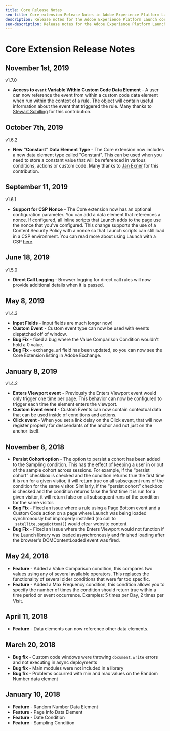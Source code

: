 ```yaml
---
title: Core Release Notes
seo-title: Core extension Release Notes in Adobe Experience Platform Launch
description: Release notes for the Adobe Experience Platform Launch core extension
seo-description: Release notes for the Adobe Experience Platform Launch core extension
---
```


# Core Extension Release Notes

## November 1st, 2019

v1.7.0

* **Access to `event` Variable Within Custom Code Data Element** - A user can now reference the event from within a custom code data element when run within the context of a rule. The object will contain useful information about the event that triggered the rule. Many thanks to [Stewart Schilling](https://twitter.com/sdi_stewart) for this contribution.

## October 7th, 2019

v1.6.2

* **New "Constant" Data Element Type** - The Core extension now includes a new data element type called "Constant".  This can be used when you need to store a constant value that will be referenced in various conditions, actions or custom code. Many thanks to [Jan Exner](https://twitter.com/jexner) for this contribution.

## September 11, 2019

v1.6.1

* **Support for CSP Nonce** - The Core extension now has an optional configuration parameter. You can add a data element that references a nonce. If configured, all inline scripts that Launch adds to the page use the nonce that you've configured. This change supports the use of a Content Security Policy with a nonce so that Launch scripts can still load in a CSP environment.  You can read more about using Launch with a CSP [here](https://docs.adobe.com/content/help/en/launch/using/reference/client-side-info/content-security-policy-csp.html).

## June 18, 2019

v1.5.0

* **Direct Call Logging** - Browser logging for direct call rules will now provide additional details when it is passed.

## May 8, 2019

v1.4.3

* **Input Fields** - Input fields are much longer now!
* **Custom Event** - Custom event type can now be used with events dispatched off of window.
* **Bug Fix** - fixed a bug where the Value Comparison Condition wouldn't hold a 0 value.
* **Bug Fix** - exchange\_url field has been updated, so you can now see the Core Extension listing in Adobe Exchange.

## January 8, 2019

v1.4.2

* **Enters Viewport event** - Previously the Enters Viewport event would only trigger one time per page. This behavior can now be configured to trigger each time the element enters the viewport.
* **Custom Event event** - Custom Events can now contain contextual data that can be used inside of conditions and actions.
* **Click event** - When you set a link delay on the Click event, that will now register properly for descendants of the anchor and not just on the anchor itself.

## November 8, 2018

* **Persist Cohort option** - The option to persist a cohort has been added to the Sampling condition. This has the effect of keeping a user in or out of the sample cohort across sessions. For example, if the “persist cohort” checkbox is checked and the condition returns true the first time it is run for a given visitor, it will return true on all subsequent runs of the condition for the same visitor. Similarly, if the “persist cohort” checkbox is checked and the condition returns false the first time it is run for a given visitor, it will return false on all subsequent runs of the condition for the same visitor.
* **Bug Fix** - Fixed an issue where a rule using a Page Bottom event and a Custom Code action on a page where Launch was being loaded synchronously but improperly installed (no call to `_satellite.pageBottom()`) would clear website content.
* **Bug Fix** - Fixed an issue where the Enters Viewport would not function if the Launch library was loaded asynchronously and finished loading after the browser's DOMContentLoaded event was fired.

## May 24, 2018

* **Feature** - Added a Value Comparison condition, this compares two values using any of several available operators. This replaces the functionality of several older conditions that were far too specific.
* **Feature** - Added a Max Frequency condition, this condition allows you to specify the number of times the condition should return true within a time period or event occurrence. Examples: 5 times per Day, 2 times per Visit.

## April 11, 2018

* **Feature** - Data elements can now reference other data elements.

## March 20, 2018

* **Bug fix** - Custom code windows were throwing `document.write` errors and not executing in async deployments
* **Bug fix** - Main modules were not included in a library
* **Bug fix** - Problems occurred with min and max values on the Random Number data element

## January 10, 2018

* **Feature** - Random Number Data Element
* **Feature** - Page Info Data Element
* **Feature** - Date Condition
* **Feature** - Sampling Condition

